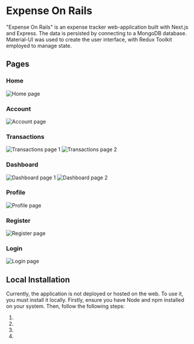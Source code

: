 # Expense On Rails

"Expense On Rails" is an expense tracker web-application built with Next.js and Express. The data is persisted by connecting to a MongoDB database. Material-UI was used to create the user interface, with Redux Toolkit employed to manage state.

## Pages

### Home

![Home page](https://i.imgur.com/Y8F0dPM.png)

### Account

![Account page](https://i.imgur.com/xdLizxI.png)

### Transactions

![Transactions page 1](https://i.imgur.com/MlQ148n.png)
![Transactions page 2](https://i.imgur.com/LaDofNj.png)

### Dashboard

![Dashboard page 1](https://i.imgur.com/gs44THK.png)
![Dashboard page 2](https://i.imgur.com/W7OqANM.png)

### Profile

![Profile page](https://i.imgur.com/7ZXHNUy.png)

### Register

![Register page](https://i.imgur.com/TwrXbzF.png)

### Login

![Login page](https://i.imgur.com/R8zUoIF.png)

## Local Installation

Currently, the application is not deployed or hosted on the web. To use it, you must install it locally. Firstly, ensure you have Node and npm installed on your system. Then, follow the following steps:

1.
2.
3.
4.
